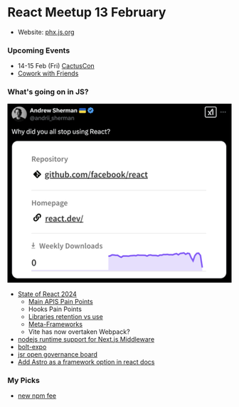 # React Meetup 13 February

- Website: [phx.js.org](https://phx.js.org)

### Upcoming Events

- 14-15 Feb (Fri) [CactusCon](https://www.cactuscon.com/)
- [Cowork with Friends](https://coworkwithfriends.com/groups/)

### What's going on in JS?

![Stop Using React](./images/stop-using-react.png)

- [State of React 2024](https://2024.stateofreact.com/en-US/)
  - [Main APIS Pain Points](https://2024.stateofreact.com/en-US/features/)
  - Hooks Pain Points
  - [Libraries retention vs use](https://2024.stateofreact.com/en-US/libraries/)
  - [Meta-Frameworks](https://2024.stateofreact.com/en-US/libraries/back-end-infrastructure/)
  - Vite has now overtaken Webpack?
- [nodejs runtime support for Next.js Middleware](https://github.com/vercel/next.js/pull/75624)
- [bolt-expo](https://bolt.new/~/bolt-expo)
- [jsr open governance board](https://deno.com/blog/jsr-open-governance-board)
- [Add Astro as a framework option in react docs](https://github.com/reactjs/react.dev/issues/7477)

### My Picks

- [new npm fee](https://x.com/Steve8708/status/1886228651538264250)

